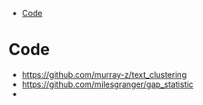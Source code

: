 <!-- START doctoc generated TOC please keep comment here to allow auto update -->
<!-- DON'T EDIT THIS SECTION, INSTEAD RE-RUN doctoc TO UPDATE -->
<!-- DON'T EDIT THIS SECTION, INSTEAD RE-RUN doctoc TO UPDATE -->

- [Code](#code)

<!-- END doctoc generated TOC please keep comment here to allow auto update -->


# Code

- https://github.com/murray-z/text_clustering
- https://github.com/milesgranger/gap_statistic
-
